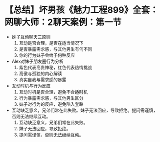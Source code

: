 # 【总结】坏男孩《魅力工程899》全套：网聊大师：2聊天案例：第一节

-   妹子互动聊天三原则
    1.  互动是否合理，是否在适当情况下
    2.  是否暴露需求感，与其他男生有何不同
    3.  你的行为妹子会给予何种反应
-   Alex对妹子朋友圈行为分析
    1.  紫色代表高贵神秘，红色代表热情挑战
    2.  高傲与孤独的内心解读
    3.  真实自我与需求感的暴露
-   互动时机与行为反应
    1.  互动时机是否合理，避免不合适时机
    2.  行为暴露需求感，与其他男生区分
    3.  妹子对行为的反应，避免陷入套路
-   互动缺乏意义，兄弟们常在此失败。妹子无法回应，导致拒绝。提问需谨慎，否则无法继续互动。
    1.  互动缺乏意义，兄弟们常在此失败。
    2.  妹子无法回应，导致拒绝。
    3.  提问需谨慎，否则无法继续互动。